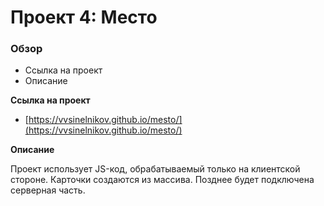 # Проект 4: Место

### Обзор

* Ссылка на проект
* Описание

**Cсылка на проект**

* [https://vvsinelnikov.github.io/mesto/](https://vvsinelnikov.github.io/mesto/)

**Описание**

Проект использует JS-код, обрабатываемый только на клиентской стороне. Карточки создаются из массива. Позднее будет подключена серверная часть.

